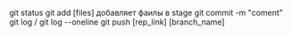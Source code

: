 git status
git add [files] добавляет фаилы в stage
git commit -m "coment"
git log / git log --oneline
git push [rep_link] [branch_name]